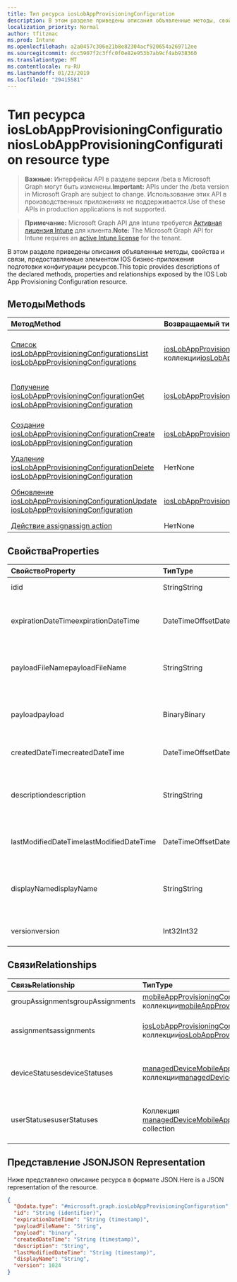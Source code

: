 ```yaml
---
title: Тип ресурса iosLobAppProvisioningConfiguration
description: В этом разделе приведены описания объявленные методы, свойства и связи, предоставляемые элементом IOS бизнес-приложения подготовки конфигурации ресурсов.
localization_priority: Normal
author: tfitzmac
ms.prod: Intune
ms.openlocfilehash: a2a0457c306e21b8e82304acf920654a269712ee
ms.sourcegitcommit: dcc5907f2c3ffc0f0e82e953b7ab9cf4ab938360
ms.translationtype: MT
ms.contentlocale: ru-RU
ms.lasthandoff: 01/23/2019
ms.locfileid: "29415581"
---
```

# <a name="ioslobappprovisioningconfiguration-resource-type"></a><span data-ttu-id="06784-103">Тип ресурса iosLobAppProvisioningConfiguration</span><span class="sxs-lookup"><span data-stu-id="06784-103">iosLobAppProvisioningConfiguration resource type</span></span>

> <span data-ttu-id="06784-104">**Важные:** Интерфейсы API в разделе версии /beta в Microsoft Graph могут быть изменены.</span><span class="sxs-lookup"><span data-stu-id="06784-104">**Important:** APIs under the /beta version in Microsoft Graph are subject to change.</span></span> <span data-ttu-id="06784-105">Использование этих API в производственных приложениях не поддерживается.</span><span class="sxs-lookup"><span data-stu-id="06784-105">Use of these APIs in production applications is not supported.</span></span>

> <span data-ttu-id="06784-106">**Примечание:** Microsoft Graph API для Intune требуется [Активная лицензия Intune](https://go.microsoft.com/fwlink/?linkid=839381) для клиента.</span><span class="sxs-lookup"><span data-stu-id="06784-106">**Note:** The Microsoft Graph API for Intune requires an [active Intune license](https://go.microsoft.com/fwlink/?linkid=839381) for the tenant.</span></span>

<span data-ttu-id="06784-107">В этом разделе приведены описания объявленные методы, свойства и связи, предоставляемые элементом IOS бизнес-приложения подготовки конфигурации ресурсов.</span><span class="sxs-lookup"><span data-stu-id="06784-107">This topic provides descriptions of the declared methods, properties and relationships exposed by the IOS Lob App Provisioning Configuration resource.</span></span>

## <a name="methods"></a><span data-ttu-id="06784-108">Методы</span><span class="sxs-lookup"><span data-stu-id="06784-108">Methods</span></span>
|<span data-ttu-id="06784-109">Метод</span><span class="sxs-lookup"><span data-stu-id="06784-109">Method</span></span>|<span data-ttu-id="06784-110">Возвращаемый тип</span><span class="sxs-lookup"><span data-stu-id="06784-110">Return Type</span></span>|<span data-ttu-id="06784-111">Описание</span><span class="sxs-lookup"><span data-stu-id="06784-111">Description</span></span>|
|:---|:---|:---|
|[<span data-ttu-id="06784-112">Список iosLobAppProvisioningConfigurations</span><span class="sxs-lookup"><span data-stu-id="06784-112">List iosLobAppProvisioningConfigurations</span></span>](../api/intune-apps-ioslobappprovisioningconfiguration-list.md)|<span data-ttu-id="06784-113">[iosLobAppProvisioningConfiguration](../resources/intune-apps-ioslobappprovisioningconfiguration.md) коллекции</span><span class="sxs-lookup"><span data-stu-id="06784-113">[iosLobAppProvisioningConfiguration](../resources/intune-apps-ioslobappprovisioningconfiguration.md) collection</span></span>|<span data-ttu-id="06784-114">Свойства списка и связей объектов [iosLobAppProvisioningConfiguration](../resources/intune-apps-ioslobappprovisioningconfiguration.md) .</span><span class="sxs-lookup"><span data-stu-id="06784-114">List properties and relationships of the [iosLobAppProvisioningConfiguration](../resources/intune-apps-ioslobappprovisioningconfiguration.md) objects.</span></span>|
|[<span data-ttu-id="06784-115">Получение iosLobAppProvisioningConfiguration</span><span class="sxs-lookup"><span data-stu-id="06784-115">Get iosLobAppProvisioningConfiguration</span></span>](../api/intune-apps-ioslobappprovisioningconfiguration-get.md)|[<span data-ttu-id="06784-116">iosLobAppProvisioningConfiguration</span><span class="sxs-lookup"><span data-stu-id="06784-116">iosLobAppProvisioningConfiguration</span></span>](../resources/intune-apps-ioslobappprovisioningconfiguration.md)|<span data-ttu-id="06784-117">Чтение свойства и связи объекта [iosLobAppProvisioningConfiguration](../resources/intune-apps-ioslobappprovisioningconfiguration.md) .</span><span class="sxs-lookup"><span data-stu-id="06784-117">Read properties and relationships of the [iosLobAppProvisioningConfiguration](../resources/intune-apps-ioslobappprovisioningconfiguration.md) object.</span></span>|
|[<span data-ttu-id="06784-118">Создание iosLobAppProvisioningConfiguration</span><span class="sxs-lookup"><span data-stu-id="06784-118">Create iosLobAppProvisioningConfiguration</span></span>](../api/intune-apps-ioslobappprovisioningconfiguration-create.md)|[<span data-ttu-id="06784-119">iosLobAppProvisioningConfiguration</span><span class="sxs-lookup"><span data-stu-id="06784-119">iosLobAppProvisioningConfiguration</span></span>](../resources/intune-apps-ioslobappprovisioningconfiguration.md)|<span data-ttu-id="06784-120">Создание нового объекта [iosLobAppProvisioningConfiguration](../resources/intune-apps-ioslobappprovisioningconfiguration.md) .</span><span class="sxs-lookup"><span data-stu-id="06784-120">Create a new [iosLobAppProvisioningConfiguration](../resources/intune-apps-ioslobappprovisioningconfiguration.md) object.</span></span>|
|[<span data-ttu-id="06784-121">Удаление iosLobAppProvisioningConfiguration</span><span class="sxs-lookup"><span data-stu-id="06784-121">Delete iosLobAppProvisioningConfiguration</span></span>](../api/intune-apps-ioslobappprovisioningconfiguration-delete.md)|<span data-ttu-id="06784-122">Нет</span><span class="sxs-lookup"><span data-stu-id="06784-122">None</span></span>|<span data-ttu-id="06784-123">Удаляет [iosLobAppProvisioningConfiguration](../resources/intune-apps-ioslobappprovisioningconfiguration.md).</span><span class="sxs-lookup"><span data-stu-id="06784-123">Deletes a [iosLobAppProvisioningConfiguration](../resources/intune-apps-ioslobappprovisioningconfiguration.md).</span></span>|
|[<span data-ttu-id="06784-124">Обновление iosLobAppProvisioningConfiguration</span><span class="sxs-lookup"><span data-stu-id="06784-124">Update iosLobAppProvisioningConfiguration</span></span>](../api/intune-apps-ioslobappprovisioningconfiguration-update.md)|[<span data-ttu-id="06784-125">iosLobAppProvisioningConfiguration</span><span class="sxs-lookup"><span data-stu-id="06784-125">iosLobAppProvisioningConfiguration</span></span>](../resources/intune-apps-ioslobappprovisioningconfiguration.md)|<span data-ttu-id="06784-126">Обновление свойства объекта [iosLobAppProvisioningConfiguration](../resources/intune-apps-ioslobappprovisioningconfiguration.md) .</span><span class="sxs-lookup"><span data-stu-id="06784-126">Update the properties of a [iosLobAppProvisioningConfiguration](../resources/intune-apps-ioslobappprovisioningconfiguration.md) object.</span></span>|
|[<span data-ttu-id="06784-127">Действие assign</span><span class="sxs-lookup"><span data-stu-id="06784-127">assign action</span></span>](../api/intune-apps-ioslobappprovisioningconfiguration-assign.md)|<span data-ttu-id="06784-128">Нет</span><span class="sxs-lookup"><span data-stu-id="06784-128">None</span></span>|<span data-ttu-id="06784-129">Н/Д</span><span class="sxs-lookup"><span data-stu-id="06784-129">Not yet documented</span></span>|

## <a name="properties"></a><span data-ttu-id="06784-130">Свойства</span><span class="sxs-lookup"><span data-stu-id="06784-130">Properties</span></span>
|<span data-ttu-id="06784-131">Свойство</span><span class="sxs-lookup"><span data-stu-id="06784-131">Property</span></span>|<span data-ttu-id="06784-132">Тип</span><span class="sxs-lookup"><span data-stu-id="06784-132">Type</span></span>|<span data-ttu-id="06784-133">Описание</span><span class="sxs-lookup"><span data-stu-id="06784-133">Description</span></span>|
|:---|:---|:---|
|<span data-ttu-id="06784-134">id</span><span class="sxs-lookup"><span data-stu-id="06784-134">id</span></span>|<span data-ttu-id="06784-135">String</span><span class="sxs-lookup"><span data-stu-id="06784-135">String</span></span>|<span data-ttu-id="06784-136">Ключ объекта.</span><span class="sxs-lookup"><span data-stu-id="06784-136">Key of the entity.</span></span>|
|<span data-ttu-id="06784-137">expirationDateTime</span><span class="sxs-lookup"><span data-stu-id="06784-137">expirationDateTime</span></span>|<span data-ttu-id="06784-138">DateTimeOffset</span><span class="sxs-lookup"><span data-stu-id="06784-138">DateTimeOffset</span></span>|<span data-ttu-id="06784-139">Необязательный профиль истечение срока действия Дата и время.</span><span class="sxs-lookup"><span data-stu-id="06784-139">Optional profile expiration date and time.</span></span>|
|<span data-ttu-id="06784-140">payloadFileName</span><span class="sxs-lookup"><span data-stu-id="06784-140">payloadFileName</span></span>|<span data-ttu-id="06784-141">String</span><span class="sxs-lookup"><span data-stu-id="06784-141">String</span></span>|<span data-ttu-id="06784-142">Имя файла полезной нагрузки (\*.mobileprovision</span><span class="sxs-lookup"><span data-stu-id="06784-142">Payload file name (\*.mobileprovision</span></span> | <span data-ttu-id="06784-143">\*.xml).</span><span class="sxs-lookup"><span data-stu-id="06784-143">\*.xml).</span></span>|
|<span data-ttu-id="06784-144">payload</span><span class="sxs-lookup"><span data-stu-id="06784-144">payload</span></span>|<span data-ttu-id="06784-145">Binary</span><span class="sxs-lookup"><span data-stu-id="06784-145">Binary</span></span>|<span data-ttu-id="06784-146">Полезные данные</span><span class="sxs-lookup"><span data-stu-id="06784-146">Payload.</span></span> <span data-ttu-id="06784-147">(массив байтов в кодировке UTF8).</span><span class="sxs-lookup"><span data-stu-id="06784-147">(UTF8 encoded byte array)</span></span>|
|<span data-ttu-id="06784-148">createdDateTime</span><span class="sxs-lookup"><span data-stu-id="06784-148">createdDateTime</span></span>|<span data-ttu-id="06784-149">DateTimeOffset</span><span class="sxs-lookup"><span data-stu-id="06784-149">DateTimeOffset</span></span>|<span data-ttu-id="06784-150">Дата и время создания объекта.</span><span class="sxs-lookup"><span data-stu-id="06784-150">DateTime the object was created.</span></span>|
|<span data-ttu-id="06784-151">description</span><span class="sxs-lookup"><span data-stu-id="06784-151">description</span></span>|<span data-ttu-id="06784-152">String</span><span class="sxs-lookup"><span data-stu-id="06784-152">String</span></span>|<span data-ttu-id="06784-153">Указанное администратором описание конфигурации устройства.</span><span class="sxs-lookup"><span data-stu-id="06784-153">Admin provided description of the Device Configuration.</span></span>|
|<span data-ttu-id="06784-154">lastModifiedDateTime</span><span class="sxs-lookup"><span data-stu-id="06784-154">lastModifiedDateTime</span></span>|<span data-ttu-id="06784-155">DateTimeOffset</span><span class="sxs-lookup"><span data-stu-id="06784-155">DateTimeOffset</span></span>|<span data-ttu-id="06784-156">Дата и время последнего изменения объекта.</span><span class="sxs-lookup"><span data-stu-id="06784-156">DateTime the object was last modified.</span></span>|
|<span data-ttu-id="06784-157">displayName</span><span class="sxs-lookup"><span data-stu-id="06784-157">displayName</span></span>|<span data-ttu-id="06784-158">String</span><span class="sxs-lookup"><span data-stu-id="06784-158">String</span></span>|<span data-ttu-id="06784-159">Указанное администратором имя конфигурации устройства.</span><span class="sxs-lookup"><span data-stu-id="06784-159">Admin provided name of the device configuration.</span></span>|
|<span data-ttu-id="06784-160">version</span><span class="sxs-lookup"><span data-stu-id="06784-160">version</span></span>|<span data-ttu-id="06784-161">Int32</span><span class="sxs-lookup"><span data-stu-id="06784-161">Int32</span></span>|<span data-ttu-id="06784-162">Версия конфигурации устройства.</span><span class="sxs-lookup"><span data-stu-id="06784-162">Version of the device configuration.</span></span>|

## <a name="relationships"></a><span data-ttu-id="06784-163">Связи</span><span class="sxs-lookup"><span data-stu-id="06784-163">Relationships</span></span>
|<span data-ttu-id="06784-164">Связь</span><span class="sxs-lookup"><span data-stu-id="06784-164">Relationship</span></span>|<span data-ttu-id="06784-165">Тип</span><span class="sxs-lookup"><span data-stu-id="06784-165">Type</span></span>|<span data-ttu-id="06784-166">Описание</span><span class="sxs-lookup"><span data-stu-id="06784-166">Description</span></span>|
|:---|:---|:---|
|<span data-ttu-id="06784-167">groupAssignments</span><span class="sxs-lookup"><span data-stu-id="06784-167">groupAssignments</span></span>|<span data-ttu-id="06784-168">[mobileAppProvisioningConfigGroupAssignment](../resources/intune-apps-mobileappprovisioningconfiggroupassignment.md) коллекции</span><span class="sxs-lookup"><span data-stu-id="06784-168">[mobileAppProvisioningConfigGroupAssignment](../resources/intune-apps-mobileappprovisioningconfiggroupassignment.md) collection</span></span>|<span data-ttu-id="06784-169">Назначения связанную группу.</span><span class="sxs-lookup"><span data-stu-id="06784-169">The associated group assignments.</span></span>|
|<span data-ttu-id="06784-170">assignments</span><span class="sxs-lookup"><span data-stu-id="06784-170">assignments</span></span>|<span data-ttu-id="06784-171">[iosLobAppProvisioningConfigurationAssignment](../resources/intune-apps-ioslobappprovisioningconfigurationassignment.md) коллекции</span><span class="sxs-lookup"><span data-stu-id="06784-171">[iosLobAppProvisioningConfigurationAssignment](../resources/intune-apps-ioslobappprovisioningconfigurationassignment.md) collection</span></span>|<span data-ttu-id="06784-172">Назначения связанную группу для IosLobAppProvisioningConfiguration.</span><span class="sxs-lookup"><span data-stu-id="06784-172">The associated group assignments for IosLobAppProvisioningConfiguration.</span></span>|
|<span data-ttu-id="06784-173">deviceStatuses</span><span class="sxs-lookup"><span data-stu-id="06784-173">deviceStatuses</span></span>|<span data-ttu-id="06784-174">[managedDeviceMobileAppConfigurationDeviceStatus](../resources/intune-apps-manageddevicemobileappconfigurationdevicestatus.md) коллекции</span><span class="sxs-lookup"><span data-stu-id="06784-174">[managedDeviceMobileAppConfigurationDeviceStatus](../resources/intune-apps-manageddevicemobileappconfigurationdevicestatus.md) collection</span></span>|<span data-ttu-id="06784-175">Список состояния установки устройства для этой конфигурации мобильного приложения.</span><span class="sxs-lookup"><span data-stu-id="06784-175">The list of device installation states for this mobile app configuration.</span></span>|
|<span data-ttu-id="06784-176">userStatuses</span><span class="sxs-lookup"><span data-stu-id="06784-176">userStatuses</span></span>|<span data-ttu-id="06784-177">Коллекция [managedDeviceMobileAppConfigurationUserStatus](../resources/intune-apps-manageddevicemobileappconfigurationuserstatus.md)</span><span class="sxs-lookup"><span data-stu-id="06784-177">[managedDeviceMobileAppConfigurationUserStatus](../resources/intune-apps-manageddevicemobileappconfigurationuserstatus.md) collection</span></span>|<span data-ttu-id="06784-178">Список состояния установки пользователя для этой конфигурации мобильного приложения.</span><span class="sxs-lookup"><span data-stu-id="06784-178">The list of user installation states for this mobile app configuration.</span></span>|

## <a name="json-representation"></a><span data-ttu-id="06784-179">Представление JSON</span><span class="sxs-lookup"><span data-stu-id="06784-179">JSON Representation</span></span>
<span data-ttu-id="06784-180">Ниже представлено описание ресурса в формате JSON.</span><span class="sxs-lookup"><span data-stu-id="06784-180">Here is a JSON representation of the resource.</span></span>
<!-- {
  "blockType": "resource",
  "keyProperty": "id",
  "@odata.type": "microsoft.graph.iosLobAppProvisioningConfiguration"
}
-->
``` json
{
  "@odata.type": "#microsoft.graph.iosLobAppProvisioningConfiguration",
  "id": "String (identifier)",
  "expirationDateTime": "String (timestamp)",
  "payloadFileName": "String",
  "payload": "binary",
  "createdDateTime": "String (timestamp)",
  "description": "String",
  "lastModifiedDateTime": "String (timestamp)",
  "displayName": "String",
  "version": 1024
}
```




